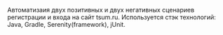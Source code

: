 Автоматизаия двух позитивных и двух негативных сценариев регистрации и входа на сайт tsum.ru. 
Используется стэк технологий: Java, Gradle, Serenity(framework), jUnit.
